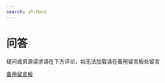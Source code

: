```yaml
---
search: zh-Hans
---
```

# 问答

疑问或资源请求请在下方评论，如无法加载请在备用留言板处留言

[备用留言板](https://www.menhood.wang/blog/?id=171)


<script src="https://unpkg.com/docute/plugins/disqus.js"></script>

